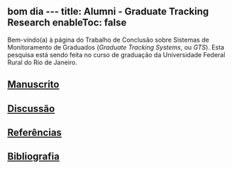 bom dia ---
title: Alumni - Graduate Tracking Research
enableToc: false
---
Bem-vindo(a) à página do Trabalho de Conclusão sobre Sistemas de Monitoramento de Graduados (_Graduate Tracking Systems_, ou _GTS_). Esta pesquisa está sendo feita no curso de graduação da Universidade Federal Rural do Rio de Janeiro.

## [Manuscrito](main_pages/manuscrito.md)

## [Discussão](main_pages/discussao.md)

## [Referências](main_pages/referencias.md)

## [Bibliografia](main_pages/bibliografia.md)
